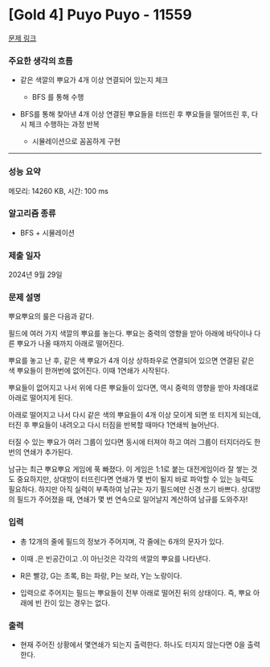 # [Gold 4] Puyo Puyo - 11559

[문제 링크](https://www.acmicpc.net/problem/11559) 

### 주요한 생각의 흐름

- 같은 색깔의 뿌요가 4개 이상 연결되어 있는지 체크

	- BFS 를 통해 수행

- BFS를 통해 찾아낸 4개 이상 연결된 뿌요들을 터뜨린 후 뿌요들을 떨어뜨린 후, 다시 체크 수행하는 과정 반복

	- 시뮬레이션으로 꼼꼼하게 구현

---

### 성능 요약

메모리: 14260 KB, 시간: 100 ms

### 알고리즘 종류

- BFS + 시뮬레이션

### 제출 일자

2024년 9월 29일

### 문제 설명

뿌요뿌요의 룰은 다음과 같다.

필드에 여러 가지 색깔의 뿌요를 놓는다. 뿌요는 중력의 영향을 받아 아래에 바닥이나 다른 뿌요가 나올 때까지 아래로 떨어진다.

뿌요를 놓고 난 후, 같은 색 뿌요가 4개 이상 상하좌우로 연결되어 있으면 연결된 같은 색 뿌요들이 한꺼번에 없어진다. 이때 1연쇄가 시작된다.

뿌요들이 없어지고 나서 위에 다른 뿌요들이 있다면, 역시 중력의 영향을 받아 차례대로 아래로 떨어지게 된다.

아래로 떨어지고 나서 다시 같은 색의 뿌요들이 4개 이상 모이게 되면 또 터지게 되는데, 터진 후 뿌요들이 내려오고 다시 터짐을 반복할 때마다 1연쇄씩 늘어난다.

터질 수 있는 뿌요가 여러 그룹이 있다면 동시에 터져야 하고 여러 그룹이 터지더라도 한번의 연쇄가 추가된다.

남규는 최근 뿌요뿌요 게임에 푹 빠졌다. 이 게임은 1:1로 붙는 대전게임이라 잘 쌓는 것도 중요하지만, 상대방이 터뜨린다면 연쇄가 몇 번이 될지 바로 파악할 수 있는 능력도 필요하다. 하지만 아직 실력이 부족하여 남규는 자기 필드에만 신경 쓰기 바쁘다. 상대방의 필드가 주어졌을 때, 연쇄가 몇 번 연속으로 일어날지 계산하여 남규를 도와주자!

### 입력 

- 총 12개의 줄에 필드의 정보가 주어지며, 각 줄에는 6개의 문자가 있다.

- 이때 .은 빈공간이고 .이 아닌것은 각각의 색깔의 뿌요를 나타낸다.

- R은 빨강, G는 초록, B는 파랑, P는 보라, Y는 노랑이다.

- 입력으로 주어지는 필드는 뿌요들이 전부 아래로 떨어진 뒤의 상태이다. 즉, 뿌요 아래에 빈 칸이 있는 경우는 없다.


### 출력 

- 현재 주어진 상황에서 몇연쇄가 되는지 출력한다. 하나도 터지지 않는다면 0을 출력한다.
